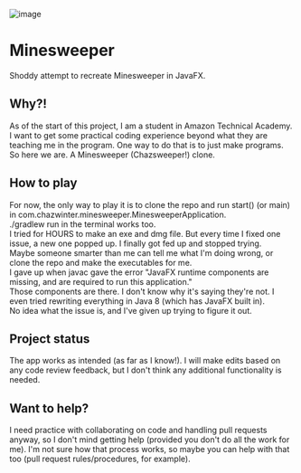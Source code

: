 
![image](https://github.com/ChazWinterYT/Minesweeper/assets/139367543/09c569fc-f506-4054-9b96-2ce11525267b)

# Minesweeper
Shoddy attempt to recreate Minesweeper in JavaFX.

## Why?!
As of the start of this project, I am a student in Amazon Technical Academy. I want to get some practical coding experience beyond what they are teaching me in the program.
One way to do that is to just make programs. So here we are. A Minesweeper (Chazsweeper!) clone.

## How to play
For now, the only way to play it is to clone the repo and run start() (or main) in com.chazwinter.minesweeper.MinesweeperApplication. <br>
./gradlew run in the terminal works too.<br>
I tried for HOURS to make an exe and dmg file. But every time I fixed one issue, a new one popped up. I finally got fed up and stopped trying.<br>
Maybe someone smarter than me can tell me what I'm doing wrong, or clone the repo and make the executables for me.<br>
I gave up when javac gave the error "JavaFX runtime components are missing, and are required to run this application."<br>
Those components are there. I don't know why it's saying they're not. I even tried rewriting everything in Java 8 (which has JavaFX built in). <br>
No idea what the issue is, and I've given up trying to figure it out.

## Project status
The app works as intended (as far as I know!). I will make edits based on any code review feedback, but I don't think any additional functionality is needed. 

## Want to help?
I need practice with collaborating on code and handling pull requests anyway, so I don't mind getting help (provided you don't do all the work for me).
I'm not sure how that process works, so maybe you can help with that too (pull request rules/procedures, for example).
